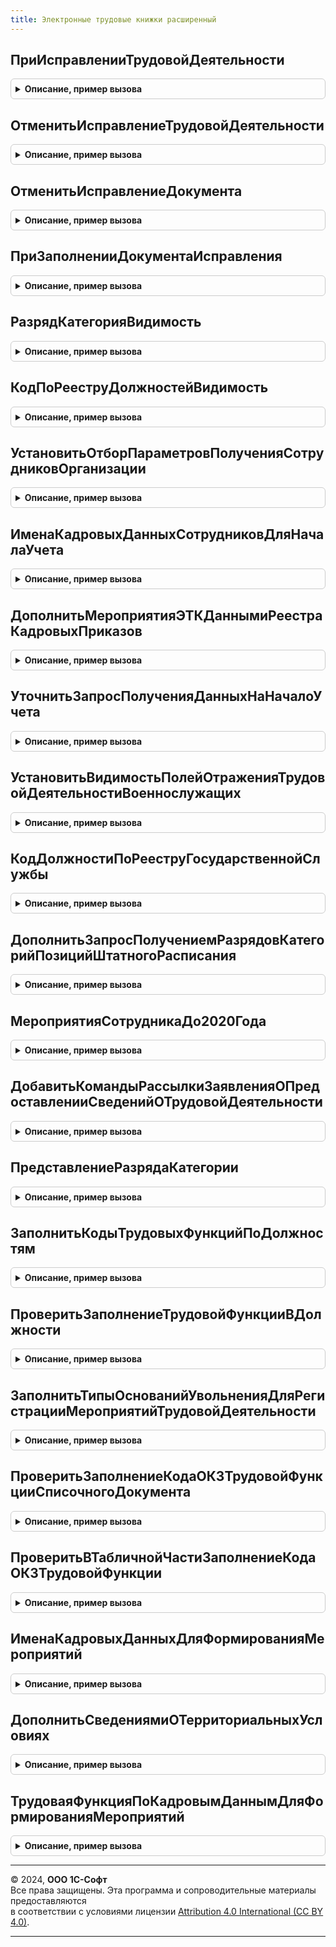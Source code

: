 ```yaml
---
title: Электронные трудовые книжки расширенный
---
```



## ПриИсправленииТрудовойДеятельности
<details style="margin: 1em 0; padding: 0.5em; border: 1px solid #ccc; border-radius: 6px;">

<summary style="font-weight: bold; cursor: pointer;">Описание, пример вызова</summary>

```bsl

// ЗарплатаКадрыРасширеннаяПодсистемы.ИсправленияДокументов

Процедура ПриИсправленииТрудовойДеятельности(ИсправленныйДокумент) Экспорт
```

Пример вызова
```bsl
ЭлектронныеТрудовыеКнижкиРасширенный.ПриИсправленииТрудовойДеятельности(ИсправленныйДокумент) 
```
</details>

## ОтменитьИсправлениеТрудовойДеятельности
<details style="margin: 1em 0; padding: 0.5em; border: 1px solid #ccc; border-radius: 6px;">

<summary style="font-weight: bold; cursor: pointer;">Описание, пример вызова</summary>

```bsl

Процедура ОтменитьИсправлениеТрудовойДеятельности(Источник, Отказ) Экспорт
```

Пример вызова
```bsl
ЭлектронныеТрудовыеКнижкиРасширенный.ОтменитьИсправлениеТрудовойДеятельности(Источник, Отказ) 
```
</details>

## ОтменитьИсправлениеДокумента
<details style="margin: 1em 0; padding: 0.5em; border: 1px solid #ccc; border-radius: 6px;">

<summary style="font-weight: bold; cursor: pointer;">Описание, пример вызова</summary>

```bsl

Процедура ОтменитьИсправлениеДокумента(ИсправленныйДокумент, Источник) Экспорт
```

Пример вызова
```bsl
ЭлектронныеТрудовыеКнижкиРасширенный.ОтменитьИсправлениеДокумента(ИсправленныйДокумент, Источник) 
```
</details>

## ПриЗаполненииДокументаИсправления
<details style="margin: 1em 0; padding: 0.5em; border: 1px solid #ccc; border-radius: 6px;">

<summary style="font-weight: bold; cursor: pointer;">Описание, пример вызова</summary>

```bsl

Процедура ПриЗаполненииДокументаИсправления(ДокументИсправление, ИсправляемыйДокумент) Экспорт
```

Пример вызова
```bsl
ЭлектронныеТрудовыеКнижкиРасширенный.ПриЗаполненииДокументаИсправления(ДокументИсправление, ИсправляемыйДокумент) 
```
</details>

## РазрядКатегорияВидимость
<details style="margin: 1em 0; padding: 0.5em; border: 1px solid #ccc; border-radius: 6px;">

<summary style="font-weight: bold; cursor: pointer;">Описание, пример вызова</summary>

```bsl

// Конец ЗарплатаКадрыРасширеннаяПодсистемы.ИсправленияДокументов

Функция РазрядКатегорияВидимость() Экспорт
```

Пример вызова
```bsl
Результат = ЭлектронныеТрудовыеКнижкиРасширенный.РазрядКатегорияВидимость() 
```
</details>

## КодПоРееструДолжностейВидимость
<details style="margin: 1em 0; padding: 0.5em; border: 1px solid #ccc; border-radius: 6px;">

<summary style="font-weight: bold; cursor: pointer;">Описание, пример вызова</summary>

```bsl

Функция КодПоРееструДолжностейВидимость() Экспорт
```

Пример вызова
```bsl
Результат = ЭлектронныеТрудовыеКнижкиРасширенный.КодПоРееструДолжностейВидимость() 
```
</details>

## УстановитьОтборПараметровПолученияСотрудниковОрганизации
<details style="margin: 1em 0; padding: 0.5em; border: 1px solid #ccc; border-radius: 6px;">

<summary style="font-weight: bold; cursor: pointer;">Описание, пример вызова</summary>

```bsl

Процедура УстановитьОтборПараметровПолученияСотрудниковОрганизации(ПараметрыПолучения) Экспорт
```

Пример вызова
```bsl
ЭлектронныеТрудовыеКнижкиРасширенный.УстановитьОтборПараметровПолученияСотрудниковОрганизации(ПараметрыПолучения) 
```
</details>

## ИменаКадровыхДанныхСотрудниковДляНачалаУчета
<details style="margin: 1em 0; padding: 0.5em; border: 1px solid #ccc; border-radius: 6px;">

<summary style="font-weight: bold; cursor: pointer;">Описание, пример вызова</summary>

```bsl

Функция ИменаКадровыхДанныхСотрудниковДляНачалаУчета() Экспорт
```

Пример вызова
```bsl
Результат = ЭлектронныеТрудовыеКнижкиРасширенный.ИменаКадровыхДанныхСотрудниковДляНачалаУчета() 
```
</details>

## ДополнитьМероприятияЭТКДаннымиРеестраКадровыхПриказов
<details style="margin: 1em 0; padding: 0.5em; border: 1px solid #ccc; border-radius: 6px;">

<summary style="font-weight: bold; cursor: pointer;">Описание, пример вызова</summary>

```bsl

Процедура ДополнитьМероприятияЭТКДаннымиРеестраКадровыхПриказов(ДанныеСотрудниковБезМероприятий) Экспорт
```

Пример вызова
```bsl
ЭлектронныеТрудовыеКнижкиРасширенный.ДополнитьМероприятияЭТКДаннымиРеестраКадровыхПриказов(ДанныеСотрудниковБезМероприятий) 
```
</details>

## УточнитьЗапросПолученияДанныхНаНачалоУчета
<details style="margin: 1em 0; padding: 0.5em; border: 1px solid #ccc; border-radius: 6px;">

<summary style="font-weight: bold; cursor: pointer;">Описание, пример вызова</summary>

```bsl

Процедура УточнитьЗапросПолученияДанныхНаНачалоУчета(Запрос) Экспорт
```

Пример вызова
```bsl
ЭлектронныеТрудовыеКнижкиРасширенный.УточнитьЗапросПолученияДанныхНаНачалоУчета(Запрос) 
```
</details>

## УстановитьВидимостьПолейОтраженияТрудовойДеятельностиВоеннослужащих
<details style="margin: 1em 0; padding: 0.5em; border: 1px solid #ccc; border-radius: 6px;">

<summary style="font-weight: bold; cursor: pointer;">Описание, пример вызова</summary>

```bsl

Процедура УстановитьВидимостьПолейОтраженияТрудовойДеятельностиВоеннослужащих(УправляемаяФорма) Экспорт
```

Пример вызова
```bsl
ЭлектронныеТрудовыеКнижкиРасширенный.УстановитьВидимостьПолейОтраженияТрудовойДеятельностиВоеннослужащих(УправляемаяФорма) 
```
</details>

## КодДолжностиПоРееструГосударственнойСлужбы
<details style="margin: 1em 0; padding: 0.5em; border: 1px solid #ccc; border-radius: 6px;">

<summary style="font-weight: bold; cursor: pointer;">Описание, пример вызова</summary>

```bsl

Функция КодДолжностиПоРееструГосударственнойСлужбы(Должность) Экспорт
```

Пример вызова
```bsl
Результат = ЭлектронныеТрудовыеКнижкиРасширенный.КодДолжностиПоРееструГосударственнойСлужбы(Должность) 
```
</details>

## ДополнитьЗапросПолучениемРазрядовКатегорийПозицийШтатногоРасписания
<details style="margin: 1em 0; padding: 0.5em; border: 1px solid #ccc; border-radius: 6px;">

<summary style="font-weight: bold; cursor: pointer;">Описание, пример вызова</summary>

```bsl

Процедура ДополнитьЗапросПолучениемРазрядовКатегорийПозицийШтатногоРасписания(Запрос, РазрядКатегорияВДанныхДокументов) Экспорт
```

Пример вызова
```bsl
ЭлектронныеТрудовыеКнижкиРасширенный.ДополнитьЗапросПолучениемРазрядовКатегорийПозицийШтатногоРасписания(Запрос, РазрядКатегорияВДанныхДокументов) 
```
</details>

## МероприятияСотрудникаДо2020Года
<details style="margin: 1em 0; padding: 0.5em; border: 1px solid #ccc; border-radius: 6px;">

<summary style="font-weight: bold; cursor: pointer;">Описание, пример вызова</summary>

```bsl

Функция МероприятияСотрудникаДо2020Года(Сотрудник, Организация) Экспорт
```

Пример вызова
```bsl
Результат = ЭлектронныеТрудовыеКнижкиРасширенный.МероприятияСотрудникаДо2020Года(Сотрудник, Организация) 
```
</details>

## ДобавитьКомандыРассылкиЗаявленияОПредоставленииСведенийОТрудовойДеятельности
<details style="margin: 1em 0; padding: 0.5em; border: 1px solid #ccc; border-radius: 6px;">

<summary style="font-weight: bold; cursor: pointer;">Описание, пример вызова</summary>

```bsl

Процедура ДобавитьКомандыРассылкиЗаявленияОПредоставленииСведенийОТрудовойДеятельности(Команды) Экспорт
```

Пример вызова
```bsl
ЭлектронныеТрудовыеКнижкиРасширенный.ДобавитьКомандыРассылкиЗаявленияОПредоставленииСведенийОТрудовойДеятельности(Команды) 
```
</details>

## ПредставлениеРазрядаКатегории
<details style="margin: 1em 0; padding: 0.5em; border: 1px solid #ccc; border-radius: 6px;">

<summary style="font-weight: bold; cursor: pointer;">Описание, пример вызова</summary>

```bsl

Функция ПредставлениеРазрядаКатегории(РазрядКатегория) Экспорт
```

Пример вызова
```bsl
Результат = ЭлектронныеТрудовыеКнижкиРасширенный.ПредставлениеРазрядаКатегории(РазрядКатегория) 
```
</details>

## ЗаполнитьКодыТрудовыхФункцийПоДолжностям
<details style="margin: 1em 0; padding: 0.5em; border: 1px solid #ccc; border-radius: 6px;">

<summary style="font-weight: bold; cursor: pointer;">Описание, пример вызова</summary>

```bsl

Процедура ЗаполнитьКодыТрудовыхФункцийПоДолжностям(ПараметрыОбновления) Экспорт
```

Пример вызова
```bsl
ЭлектронныеТрудовыеКнижкиРасширенный.ЗаполнитьКодыТрудовыхФункцийПоДолжностям(ПараметрыОбновления) 
```
</details>

## ПроверитьЗаполнениеТрудовойФункцииВДолжности
<details style="margin: 1em 0; padding: 0.5em; border: 1px solid #ccc; border-radius: 6px;">

<summary style="font-weight: bold; cursor: pointer;">Описание, пример вызова</summary>

```bsl

Процедура ПроверитьЗаполнениеТрудовойФункцииВДолжности(ДолжностьОбъект, Отказ) Экспорт
```

Пример вызова
```bsl
ЭлектронныеТрудовыеКнижкиРасширенный.ПроверитьЗаполнениеТрудовойФункцииВДолжности(ДолжностьОбъект, Отказ) 
```
</details>

## ЗаполнитьТипыОснованийУвольненияДляРегистрацииМероприятийТрудовойДеятельности
<details style="margin: 1em 0; padding: 0.5em; border: 1px solid #ccc; border-radius: 6px;">

<summary style="font-weight: bold; cursor: pointer;">Описание, пример вызова</summary>

```bsl

Процедура ЗаполнитьТипыОснованийУвольненияДляРегистрацииМероприятийТрудовойДеятельности(СписокОснований) Экспорт
```

Пример вызова
```bsl
ЭлектронныеТрудовыеКнижкиРасширенный.ЗаполнитьТипыОснованийУвольненияДляРегистрацииМероприятийТрудовойДеятельности(СписокОснований) 
```
</details>

## ПроверитьЗаполнениеКодаОКЗТрудовойФункцииСписочногоДокумента
<details style="margin: 1em 0; padding: 0.5em; border: 1px solid #ccc; border-radius: 6px;">

<summary style="font-weight: bold; cursor: pointer;">Описание, пример вызова</summary>

```bsl

Процедура ПроверитьЗаполнениеКодаОКЗТрудовойФункцииСписочногоДокумента(Объект, ИмяТабличнойЧасти, ИмяРеквизитаДатаМероприятия, Отказ, ПроверитьОтражениеВТрудовойКнижке = Истина) Экспорт
```

Пример вызова
```bsl
ЭлектронныеТрудовыеКнижкиРасширенный.ПроверитьЗаполнениеКодаОКЗТрудовойФункцииСписочногоДокумента(Объект, ИмяТабличнойЧасти, ИмяРеквизитаДатаМероприятия, Отказ, ПроверитьОтражениеВТрудовойКнижке);
```
</details>

## ПроверитьВТабличнойЧастиЗаполнениеКодаОКЗТрудовойФункции
<details style="margin: 1em 0; padding: 0.5em; border: 1px solid #ccc; border-radius: 6px;">

<summary style="font-weight: bold; cursor: pointer;">Описание, пример вызова</summary>

```bsl

Процедура ПроверитьВТабличнойЧастиЗаполнениеКодаОКЗТрудовойФункции(Объект, ИмяТабличнойЧасти, ИмяРеквизитаДатаМероприятия, Отказ, ПроверитьОтражениеВТрудовойКнижке = Истина) Экспорт
```

Пример вызова
```bsl
ЭлектронныеТрудовыеКнижкиРасширенный.ПроверитьВТабличнойЧастиЗаполнениеКодаОКЗТрудовойФункции(Объект, ИмяТабличнойЧасти, ИмяРеквизитаДатаМероприятия, Отказ, ПроверитьОтражениеВТрудовойКнижке);
```
</details>

## ИменаКадровыхДанныхДляФормированияМероприятий
<details style="margin: 1em 0; padding: 0.5em; border: 1px solid #ccc; border-radius: 6px;">

<summary style="font-weight: bold; cursor: pointer;">Описание, пример вызова</summary>

```bsl

Функция ИменаКадровыхДанныхДляФормированияМероприятий() Экспорт
```

Пример вызова
```bsl
Результат = ЭлектронныеТрудовыеКнижкиРасширенный.ИменаКадровыхДанныхДляФормированияМероприятий() 
```
</details>

## ДополнитьСведениямиОТерриториальныхУсловиях
<details style="margin: 1em 0; padding: 0.5em; border: 1px solid #ccc; border-radius: 6px;">

<summary style="font-weight: bold; cursor: pointer;">Описание, пример вызова</summary>

```bsl

Процедура ДополнитьСведениямиОТерриториальныхУсловиях(ДанныеМероприятия, ПараметрыФормирования, КадровыеДанныеСотрудников) Экспорт
```

Пример вызова
```bsl
ЭлектронныеТрудовыеКнижкиРасширенный.ДополнитьСведениямиОТерриториальныхУсловиях(ДанныеМероприятия, ПараметрыФормирования, КадровыеДанныеСотрудников) 
```
</details>

## ТрудоваяФункцияПоКадровымДаннымДляФормированияМероприятий
<details style="margin: 1em 0; padding: 0.5em; border: 1px solid #ccc; border-radius: 6px;">

<summary style="font-weight: bold; cursor: pointer;">Описание, пример вызова</summary>

```bsl

Функция ТрудоваяФункцияПоКадровымДаннымДляФормированияМероприятий(КадровыеДанные) Экспорт
```

Пример вызова
```bsl
Результат = ЭлектронныеТрудовыеКнижкиРасширенный.ТрудоваяФункцияПоКадровымДаннымДляФормированияМероприятий(КадровыеДанные) 
```
</details>

---

© 2024, **ООО 1С-Софт**  
Все права защищены. Эта программа и сопроводительные материалы предоставляются  
в соответствии с условиями лицензии [Attribution 4.0 International (CC BY 4.0)](https://creativecommons.org/licenses/by/4.0/legalcode).

---
